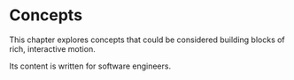 # Concepts

This chapter explores concepts that could be considered building blocks of rich, interactive motion.

Its content is written for software engineers.
